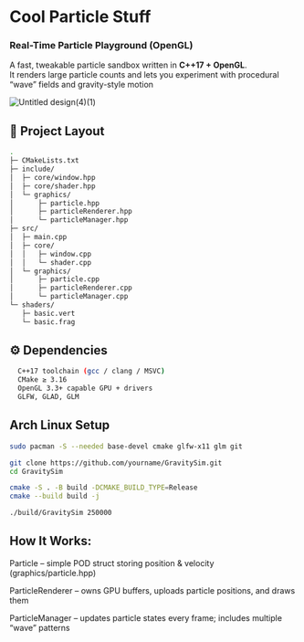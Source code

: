 # Cool Particle Stuff
### Real-Time Particle Playground (OpenGL)

A fast, tweakable particle sandbox written in **C++17 + OpenGL**.  
It renders large particle counts and lets you experiment with procedural “wave” fields and gravity-style motion

![Untitled design(4)(1)](https://github.com/user-attachments/assets/af023e1e-8aa3-49f7-ba2a-7f5f5c22efff)

## 🧱 Project Layout
```bash
.
├─ CMakeLists.txt
├─ include/
│  ├─ core/window.hpp
│  ├─ core/shader.hpp
│  └─ graphics/
│      ├─ particle.hpp
│      ├─ particleRenderer.hpp
│      └─ particleManager.hpp
├─ src/
│  ├─ main.cpp
│  ├─ core/
│  │   ├─ window.cpp
│  │   └─ shader.cpp
│  └─ graphics/
│      ├─ particle.cpp
│      ├─ particleRenderer.cpp
│      └─ particleManager.cpp
└─ shaders/
   ├─ basic.vert
   └─ basic.frag
```
## ⚙️ Dependencies
```bash
  C++17 toolchain (gcc / clang / MSVC)
  CMake ≥ 3.16
  OpenGL 3.3+ capable GPU + drivers
  GLFW, GLAD, GLM
```
## Arch Linux Setup
```bash
sudo pacman -S --needed base-devel cmake glfw-x11 glm git

git clone https://github.com/yourname/GravitySim.git
cd GravitySim

cmake -S . -B build -DCMAKE_BUILD_TYPE=Release
cmake --build build -j

./build/GravitySim 250000
```
## How It Works:
  Particle – simple POD struct storing position & velocity (graphics/particle.hpp)
  
  ParticleRenderer – owns GPU buffers, uploads particle positions, and draws them
  
  ParticleManager – updates particle states every frame; includes multiple “wave” patterns
